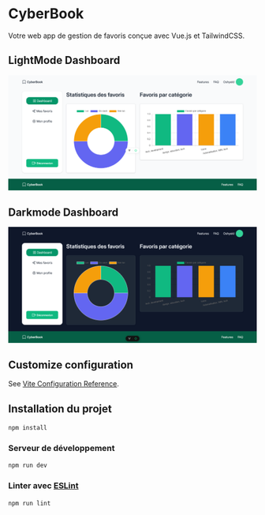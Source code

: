 # CyberBook

Votre web app de gestion de favoris conçue avec Vue.js et TailwindCSS.

## LightMode Dashboard

![Lightmode Dashboard](https://github.com/dinadess/cyberbook/blob/main/public/cyberbook-light.png)

## Darkmode Dashboard

![Darkmode Dashboard](https://github.com/dinadess/cyberbook/blob/main/public/cyberbook-dark.png)

## Customize configuration

See [Vite Configuration Reference](https://vite.dev/config/).

## Installation du projet

```sh
npm install
```

### Serveur de développement

```sh
npm run dev
```

### Linter avec [ESLint](https://eslint.org/)

```sh
npm run lint
```
